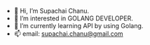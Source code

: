 - 👋 Hi, I’m Supachai Chanu.
- 👀 I’m interested in GOLANG DEVELOPER.
- 🌱 I’m currently learning API by using Golang.
- 📫 email: supachai.chanu@gmail.com

<!---
gotsupa/gotsupa is a ✨ special ✨ repository because its `README.md` (this file) appears on your GitHub profile.
You can click the Preview link to take a look at your changes.
--->
